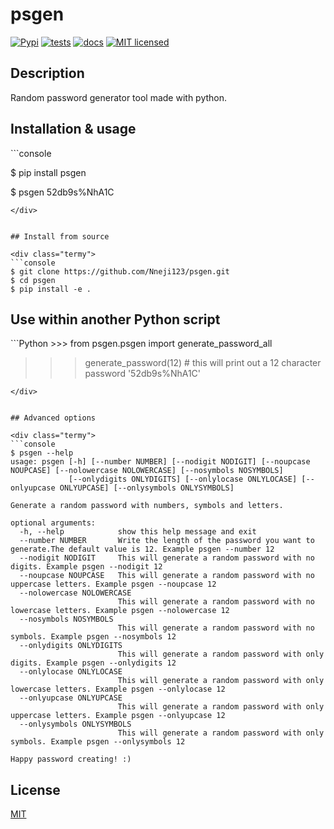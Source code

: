 # psgen
[![Pypi](https://img.shields.io/pypi/v/psgen.svg)](https://pypi.org/project/psgen/)
[![tests](https://github.com/Nneji123/psgen/actions/workflows/test.yml/badge.svg)](https://github.com/Nneji123/psgen/actions/workflows/test.yml)
[![docs](https://github.com/Nneji123/psgen/actions/workflows/publish-docs.yml/badge.svg)](https://github.com/Nneji123/psgen/actions/workflows/publish-docs.yml)
[![MIT licensed](https://img.shields.io/badge/license-MIT-green.svg)](https://raw.githubusercontent.com/Nneji123/psgen/dev/LICENSE)

## Description

Random password generator tool made with python.

## Installation & usage
<div class="termy">
```console   

$ pip install psgen 

$ psgen
52db9s%NhA1C
```
</div>


## Install from source

<div class="termy">
```console
$ git clone https://github.com/Nneji123/psgen.git
$ cd psgen
$ pip install -e .
```
</div>


## Use within another Python script

<div class="python">
```Python
>>> from psgen.psgen import generate_password_all

>>> generate_password(12) # this will print out a 12 character password
'52db9s%NhA1C'
```
</div>


## Advanced options

<div class="termy">
```console
$ psgen --help
usage: psgen [-h] [--number NUMBER] [--nodigit NODIGIT] [--noupcase NOUPCASE] [--nolowercase NOLOWERCASE] [--nosymbols NOSYMBOLS]
             [--onlydigits ONLYDIGITS] [--onlylocase ONLYLOCASE] [--onlyupcase ONLYUPCASE] [--onlysymbols ONLYSYMBOLS]

Generate a random password with numbers, symbols and letters.

optional arguments:
  -h, --help            show this help message and exit
  --number NUMBER       Write the length of the password you want to generate.The default value is 12. Example psgen --number 12
  --nodigit NODIGIT     This will generate a random password with no digits. Example psgen --nodigit 12
  --noupcase NOUPCASE   This will generate a random password with no uppercase letters. Example psgen --noupcase 12
  --nolowercase NOLOWERCASE
                        This will generate a random password with no lowercase letters. Example psgen --nolowercase 12
  --nosymbols NOSYMBOLS
                        This will generate a random password with no symbols. Example psgen --nosymbols 12
  --onlydigits ONLYDIGITS
                        This will generate a random password with only digits. Example psgen --onlydigits 12
  --onlylocase ONLYLOCASE
                        This will generate a random password with only lowercase letters. Example psgen --onlylocase 12
  --onlyupcase ONLYUPCASE
                        This will generate a random password with only uppercase letters. Example psgen --onlyupcase 12
  --onlysymbols ONLYSYMBOLS
                        This will generate a random password with only symbols. Example psgen --onlysymbols 12

Happy password creating! :)
```
</div>


## License
[MIT](https://github.com/Nneji123/psgen/dev/LICENSE)
